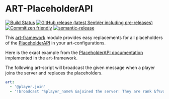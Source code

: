 # ART-PlaceholderAPI

[![Build Status](https://github.com/art-framework/art-placeholderapi/workflows/Build/badge.svg)](../../actions?query=workflow%3ABuild)
[![GitHub release (latest SemVer including pre-releases)](https://img.shields.io/github/v/release/art-framework/art-placeholderapi/?include_prereleases&label=release)](../../releases)
[![Commitizen friendly](https://img.shields.io/badge/commitizen-friendly-brightgreen.svg)](http://commitizen.github.io/cz-cli/)
[![semantic-release](https://img.shields.io/badge/%20%20%F0%9F%93%A6%F0%9F%9A%80-semantic--release-e10079.svg)](https://github.com/semantic-release/semantic-release)

This [art-framework](https://art-framework.io) module provides easy replacements for all placeholders of the [PlaceholderAPI](https://github.com/PlaceholderAPI/PlaceholderAPI/) in your art-configurations.

Here is the exact example from the [PlaceholderAPI documentation](https://github.com/PlaceholderAPI/PlaceholderAPI/wiki/Hook-into-PlaceholderAPI#setting-placeholders-in-your-plugin) implemented in the art-framework.

The following art-script will broadcast the given message when a player joins the server and replaces the placeholders.

```yaml
art:
  - '@player.join'
  - '!broadcast "%player_name% &ajoined the server! They are rank &f%vault_rank%"'
```